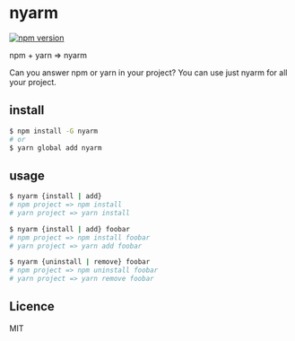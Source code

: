 # nyarm

[![npm version](https://badge.fury.io/js/nyarm.svg)](https://badge.fury.io/js/nyarm)

npm + yarn => nyarm

Can you answer npm or yarn in your project?
You can use just nyarm for all your project.

## install

```sh
$ npm install -G nyarm
# or 
$ yarn global add nyarm
```

## usage

```sh
$ nyarm {install | add}
# npm project => npm install
# yarn project => yarn install

$ nyarm {install | add} foobar
# npm project => npm install foobar
# yarn project => yarn add foobar

$ nyarm {uninstall | remove} foobar
# npm project => npm uninstall foobar
# yarn project => yarn remove foobar
```

## Licence
MIT
